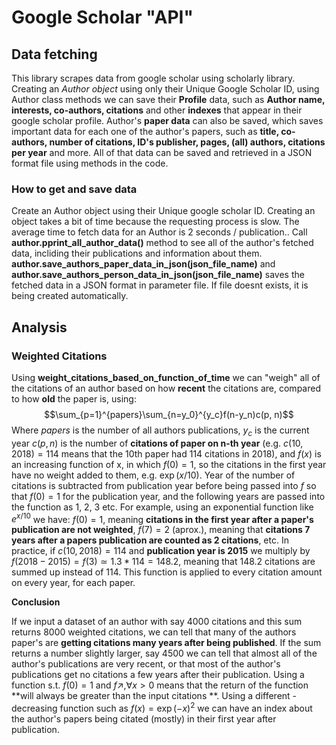 # Google Scholar "API"

## Data fetching
This library scrapes data from google scholar using scholarly library.
Creating an *Author object* using only their Unique Google Scholar ID, using Author class methods
we can save their **Profile** data, such as **Author name, interests, co-authors, citations**
and other **indexes** that appear in their google scholar profile.
Author's **paper data** can also be saved, which saves important data for each one of the author's papers, such as **title, co-authors, number of citations, ID's publisher, pages, (all) authors, citations per year** and more.
All of that data can be saved and retrieved in a JSON format file using methods in the code.

### How to get and save data
Create an Author object using their Unique google scholar ID. Creating an object takes a bit of time because the requesting process is slow.
The average time to fetch data for an Author is 2 seconds / publication..
Call **author.pprint_all_author_data()** method to see all of the author's fetched data, incliding their publications and information
about them. 
**author.save_authors_paper_data_in_json(json_file_name)** and **author.save_authors_person_data_in_json(json_file_name)** saves the fetched data in a JSON format in parameter file.
If file doesnt exists, it is being created automatically.


## Analysis
### Weighted Citations
Using **weight_citations_based_on_function_of_time** we can "weigh" all of the citations of an author 
based on how **recent** the citations are, compared to how **old** the paper is, using:
$$\sum_{p=1}^{papers}\sum_{n=y_0}^{y_c}f(n-y_n)c(p, n)$$
Where *papers* is the number of all authors publications, $y_c$ is the current year $c(p, n)$ is the number of **citations of paper on n-th year** (e.g. $c(10, 2018) = 114$ means that the 10th paper had 114 citations in 2018),  and $f(x)$ is an increasing function  of x, in which $f(0)=1$, so the citations in the first year have no weight added to them, e.g. $\exp(x/10)$. Year of the number of citations is subtracted from publication year before
being passed into $f$ so that $f(0)=1$ for the publication year, and the following years are passed into the 
function as 1, 2, 3 etc.
For example, using an exponential function like $e^{x/10}$ we have:
$f(0)=1$, meaning **citations in the first year after a paper's publication are not weighted**,
$f(7)=2$ (aprox.), meaning that **citations 7 years after a papers publication are counted as 2 citations**, etc.
In practice, if $c(10, 2018) = 114$ and **publication year is 2015** we multiply by $f(2018 - 2015) = f(3) \simeq1.3*114=148.2$, meaning that 148.2 citations are summed up instead of 114. This function is applied to every citation amount on every year, for each paper.

**Conclusion**

If we input a dataset of an author with say 4000 citations and this sum returns 8000 weighted citations, 
we can tell that many of the authors paper's are **getting citations many years after being published**.
If the sum returns a number slightly larger, say 4500 we can tell that almost all of the author's publications
are very recent, or that most of the author's publications get no citations a few years after their publication.
Using a function s.t. $f(0)=1$ and $f\nearrow,  \forall  x\gt0$ means that the return of the function **will always
be greater than the input citations **. 
Using a different - decreasing function such as $f(x)=\exp(-x)^2$ we can have an index about the author's papers being citated (mostly) in their first year after publication.

